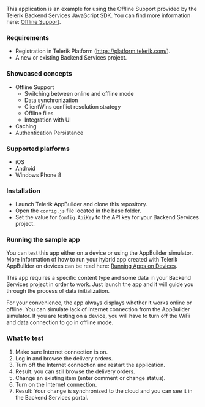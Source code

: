 This application is an example for using the Offline Support provided by the Telerik Backend Services JavaScript SDK. You can find more information here: [Offline Support](http://docs.telerik.com/platform/backend-services/development/javascript-sdk/offline-mode/introduction).

### Requirements ###

* Registration in Telerik Platform (https://platform.telerik.com/).
* A new or existing Backend Services project.

### Showcased concepts ###

* Offline Support
  * Switching between online and offline mode
  * Data synchronization
  * ClientWins conflict resolution strategy
  * Offline files
  * Integration with UI
* Caching
* Authentication Persistance

### Supported platforms ###

* iOS
* Android 
* Windows Phone 8

### Installation ###

* Launch Telerik AppBuilder and clone this repository.
* Open the `config.js` file located in the base folder.
* Set the value for `Config.ApiKey` to the API key for your Backend Services project.

### Running the sample app ###

You can test this app either on a device or using the AppBuilder simulator. More information of how to run your hybrid app created with Telerik AppBuilder on devices can be read here: [Running Apps on Devices](http://docs.telerik.com/platform/appbuilder/testing-your-app/running-on-devices/working-with-devices).

This app requires a specific content type and some data in your Backend Services project in order to work. Just launch the app and it will guide you through the process of data initialization.

For your convenience, the app always displays whether it works online or offline. You can simulate lack of Internet connection from the AppBuilder simulator. If you are testing on a device, you will have to turn off the WiFi and data connection to go in offline mode.

### What to test ###

1. Make sure Internet connection is on.
2. Log in and browse the delivery orders.
2. Turn off the Internet connection and restart the application.
3. Result: you can still browse the delivery orders.
4. Change an existing item (enter comment or change status).
5. Turn on the Internet connection.
6. Result: Your change is synchronized to the cloud and you can see it in the Backend Services portal.
